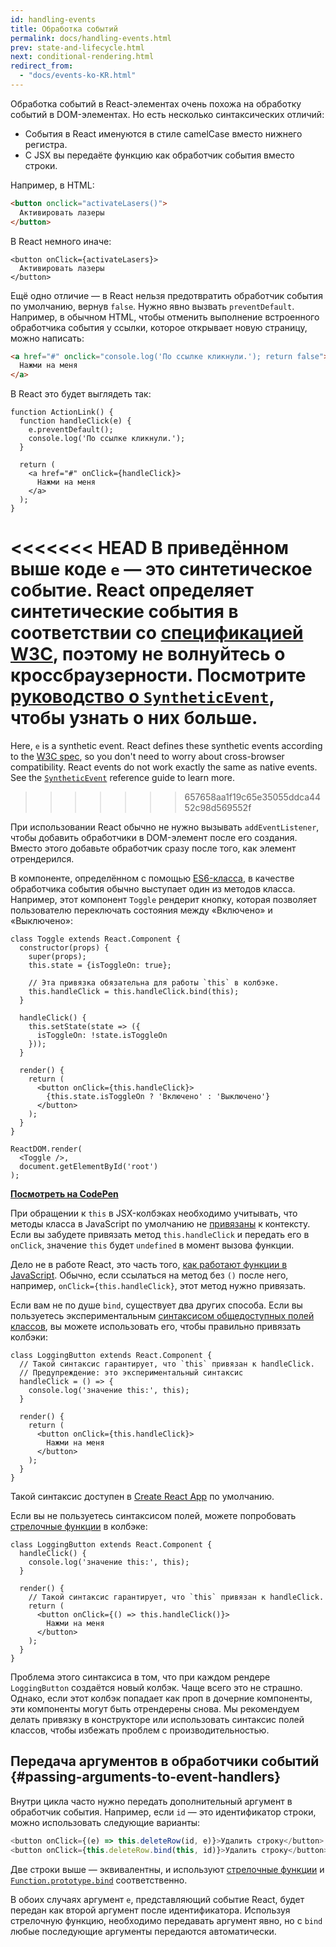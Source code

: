 ```yaml
---
id: handling-events
title: Обработка событий
permalink: docs/handling-events.html
prev: state-and-lifecycle.html
next: conditional-rendering.html
redirect_from:
  - "docs/events-ko-KR.html"
---
```


Обработка событий в React-элементах очень похожа на обработку событий в DOM-элементах. Но есть несколько синтаксических отличий:

* События в React именуются в стиле camelCase вместо нижнего регистра.
* С JSX вы передаёте функцию как обработчик события вместо строки.

Например, в HTML:

```html
<button onclick="activateLasers()">
  Активировать лазеры
</button>
```

В React немного иначе:

```js{1}
<button onClick={activateLasers}>
  Активировать лазеры
</button>
```

Ещё одно отличие — в React нельзя предотвратить обработчик события по умолчанию, вернув `false`. Нужно явно вызвать `preventDefault`. Например, в обычном HTML, чтобы отменить выполнение встроенного обработчика события у ссылки, которое открывает новую страницу, можно написать:

```html
<a href="#" onclick="console.log('По ссылке кликнули.'); return false">
  Нажми на меня
</a>
```

В React это будет выглядеть так:

```js{2-5,8}
function ActionLink() {
  function handleClick(e) {
    e.preventDefault();
    console.log('По ссылке кликнули.');
  }

  return (
    <a href="#" onClick={handleClick}>
      Нажми на меня
    </a>
  );
}
```

<<<<<<< HEAD
В приведённом выше коде `e` — это синтетическое событие. React определяет синтетические события в соответствии со [спецификацией W3C](https://www.w3.org/TR/DOM-Level-3-Events/), поэтому не волнуйтесь о кроссбраузерности. Посмотрите [руководство о `SyntheticEvent`](/docs/events.html), чтобы узнать о них больше.
=======
Here, `e` is a synthetic event. React defines these synthetic events according to the [W3C spec](https://www.w3.org/TR/DOM-Level-3-Events/), so you don't need to worry about cross-browser compatibility. React events do not work exactly the same as native events. See the [`SyntheticEvent`](/docs/events.html) reference guide to learn more.
>>>>>>> 657658aa1f19c65e35055ddca4452c98d569552f

При использовании React обычно не нужно вызывать `addEventListener`, чтобы добавить обработчики в DOM-элемент после его создания. Вместо этого добавьте обработчик сразу после того, как элемент отрендерился.

В компоненте, определённом с помощью [ES6-класса](https://developer.mozilla.org/ru/docs/Web/JavaScript/Reference/Classes), в качестве обработчика события обычно выступает один из методов класса. Например, этот компонент `Toggle` рендерит кнопку, которая позволяет пользователю переключать состояния между «Включено» и «Выключено»:

```js{6,7,10-14,18}
class Toggle extends React.Component {
  constructor(props) {
    super(props);
    this.state = {isToggleOn: true};

    // Эта привязка обязательна для работы `this` в колбэке.
    this.handleClick = this.handleClick.bind(this);
  }

  handleClick() {
    this.setState(state => ({
      isToggleOn: !state.isToggleOn
    }));
  }

  render() {
    return (
      <button onClick={this.handleClick}>
        {this.state.isToggleOn ? 'Включено' : 'Выключено'}
      </button>
    );
  }
}

ReactDOM.render(
  <Toggle />,
  document.getElementById('root')
);
```

[**Посмотреть на CodePen**](https://codepen.io/gaearon/pen/xEmzGg?editors=0010)

При обращении к `this` в JSX-колбэках необходимо учитывать, что методы класса в JavaScript по умолчанию не [привязаны](https://developer.mozilla.org/ru/docs/Web/JavaScript/Reference/Global_Objects/Function/bind) к контексту. Если вы забудете привязать метод `this.handleClick` и передать его в `onClick`, значение `this` будет `undefined` в момент вызова функции.

Дело не в работе React, это часть того, [как работают функции в JavaScript](https://www.smashingmagazine.com/2014/01/understanding-javascript-function-prototype-bind/). Обычно, если ссылаться на метод без `()` после него, например, `onClick={this.handleClick}`, этот метод нужно привязать.

Если вам не по душе `bind`, существует два других способа. Если вы пользуетесь экспериментальным [синтаксисом общедоступных полей классов](https://babeljs.io/docs/plugins/transform-class-properties/), вы можете использовать его, чтобы правильно привязать колбэки:

```js{2-6}
class LoggingButton extends React.Component {
  // Такой синтаксис гарантирует, что `this` привязан к handleClick.
  // Предупреждение: это экспериментальный синтаксис
  handleClick = () => {
    console.log('значение this:', this);
  }

  render() {
    return (
      <button onClick={this.handleClick}>
        Нажми на меня
      </button>
    );
  }
}
```

Такой синтаксис доступен в [Create React App](https://github.com/facebookincubator/create-react-app) по умолчанию.

Если вы не пользуетесь синтаксисом полей, можете попробовать [стрелочные функции](https://developer.mozilla.org/ru/docs/Web/JavaScript/Reference/Functions/Arrow_functions) в колбэке:

```js{7-9}
class LoggingButton extends React.Component {
  handleClick() {
    console.log('значение this:', this);
  }

  render() {
    // Такой синтаксис гарантирует, что `this` привязан к handleClick.
    return (
      <button onClick={() => this.handleClick()}>
        Нажми на меня
      </button>
    );
  }
}
```

Проблема этого синтаксиса в том, что при каждом рендере `LoggingButton` создаётся новый колбэк. Чаще всего это не страшно. Однако, если этот колбэк попадает как проп в дочерние компоненты, эти компоненты могут быть отрендерены снова. Мы рекомендуем делать привязку в конструкторе или использовать синтаксис полей классов, чтобы избежать проблем с производительностью.

## Передача аргументов в обработчики событий {#passing-arguments-to-event-handlers}

Внутри цикла часто нужно передать дополнительный аргумент в обработчик события. Например, если `id` — это идентификатор строки, можно использовать следующие варианты:

```js
<button onClick={(e) => this.deleteRow(id, e)}>Удалить строку</button>
<button onClick={this.deleteRow.bind(this, id)}>Удалить строку</button>
```

Две строки выше — эквивалентны, и используют [стрелочные функции](https://developer.mozilla.org/ru/docs/Web/JavaScript/Reference/Functions/Arrow_functions) и [`Function.prototype.bind`](https://developer.mozilla.org/ru/docs/Web/JavaScript/Reference/Global_Objects/Function/bind) соответственно.

В обоих случаях аргумент `e`, представляющий событие React, будет передан как второй аргумент после идентификатора. Используя стрелочную функцию, необходимо передавать аргумент явно, но с `bind` любые последующие аргументы передаются автоматически.
